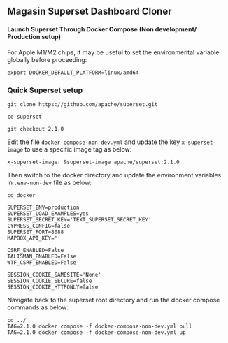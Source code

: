 ## Magasin Superset Dashboard Cloner
#### Launch Superset Through Docker Compose (Non development/ Production setup)

For Apple M1/M2 chips, it may be useful to set the environmental variable globally before proceeding:
```
export DOCKER_DEFAULT_PLATFORM=linux/amd64
```

### Quick Superset setup
```
git clone https://github.com/apache/superset.git

cd superset

git checkout 2.1.0

```
Edit the file ```docker-compose-non-dev.yml``` and update the key ```x-superset-image``` to use a specific image tag as below:

```
x-superset-image: &superset-image apache/superset:2.1.0
```
Then switch to the docker directory and update the environment variables in ```.env-non-dev``` file as below:

```
cd docker
```

```
SUPERSET_ENV=production
SUPERSET_LOAD_EXAMPLES=yes
SUPERSET_SECRET_KEY='TEXT_SUPERSET_SECRET_KEY'
CYPRESS_CONFIG=false
SUPERSET_PORT=8088
MAPBOX_API_KEY=''

CSRF_ENABLED=False
TALISMAN_ENABLED=False
WTF_CSRF_ENABLED=False

SESSION_COOKIE_SAMESITE='None'
SESSION_COOKIE_SECURE=false 
SESSION_COOKIE_HTTPONLY=false
```

Navigate back to the superset root directory and run the docker compose commands as below:
```
cd ../
TAG=2.1.0 docker compose -f docker-compose-non-dev.yml pull
TAG=2.1.0 docker compose -f docker-compose-non-dev.yml up
```

